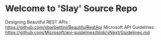 # Welcome to 'Slay' Source Repo

Designing Beautiful REST APIs : https://github.com/nbarbettini/BeautifulRestApi
Microsoft API Guidelines : https://github.com/Microsoft/api-guidelines/blob/vNext/Guidelines.md
